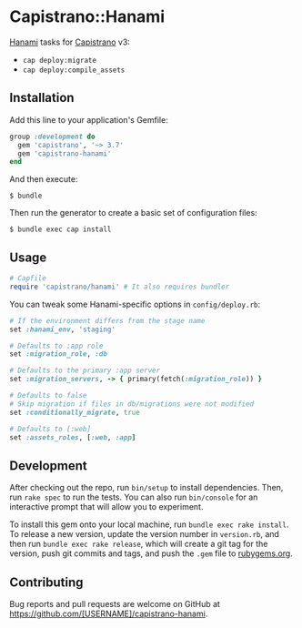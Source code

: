 # Capistrano::Hanami

[Hanami](https://github.com/hanami/hanami) tasks for [Capistrano](https://github.com/capistrano/capistrano) v3:

  - `cap deploy:migrate`
  - `cap deploy:compile_assets`

## Installation

Add this line to your application's Gemfile:

```ruby
group :development do
  gem 'capistrano', '~> 3.7'
  gem 'capistrano-hanami'
end
```

And then execute:

    $ bundle

Then run the generator to create a basic set of configuration files:

    $ bundle exec cap install

## Usage

```ruby
# Capfile
require 'capistrano/hanami' # It also requires bundler
```

You can tweak some Hanami-specific options in `config/deploy.rb`:

```ruby
# If the environment differs from the stage name
set :hanami_env, 'staging'

# Defaults to :app role
set :migration_role, :db

# Defaults to the primary :app server
set :migration_servers, -> { primary(fetch(:migration_role)) }

# Defaults to false
# Skip migration if files in db/migrations were not modified
set :conditionally_migrate, true

# Defaults to [:web]
set :assets_roles, [:web, :app]
```

## Development

After checking out the repo, run `bin/setup` to install dependencies. Then, run `rake spec` to run the tests. You can also run `bin/console` for an interactive prompt that will allow you to experiment.

To install this gem onto your local machine, run `bundle exec rake install`. To release a new version, update the version number in `version.rb`, and then run `bundle exec rake release`, which will create a git tag for the version, push git commits and tags, and push the `.gem` file to [rubygems.org](https://rubygems.org).

## Contributing

Bug reports and pull requests are welcome on GitHub at https://github.com/[USERNAME]/capistrano-hanami.

